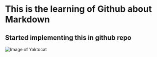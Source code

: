 # This is the learning of Github about Markdown
## Started implementing this in github repo
![Image of Yaktocat](https://octodex.github.com/images/yaktocat.png)
